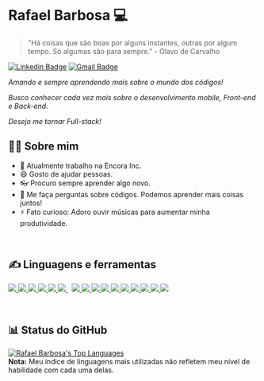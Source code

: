 # Rafael Barbosa :computer:
>"Há coisas que são boas por alguns instantes, outras por algum tempo. Só algumas são para sempre." - Olavo de Carvalho

[![Linkedin Badge](https://img.shields.io/badge/-LinkedIn-blue?style=flat-square&logo=Linkedin&logoColor=white&link=https://www.linkedin.com/in/rafael-barbosa-da-silvaa/)](https://www.linkedin.com/in/rafael-barbosa-da-silvaa/)
[![Gmail Badge](https://img.shields.io/badge/-Gmail-c14438?style=flat-square&logo=Gmail&logoColor=white&link=mailto:rafabdasilva12@gmail.com)](mailto:rafabdasilva12@gmail.com)

*Amando e sempre aprendendo mais sobre o mundo dos códigos!*

*Busco conhecer cada vez mais sobre o desenvolvimento mobile, Front-end e Back-end.*

*Desejo me tornar Full-stack!*


## 🙋‍♂️ Sobre mim

 - 🤖 Atualmente trabalho na Encora Inc.
 - 😄 Gosto de ajudar pessoas.
 - 👓 Procuro sempre aprender algo novo.
 - 💬 Me faça perguntas sobre códigos. Podemos aprender mais coisas juntos!
 - ⚡ Fato curioso: Adoro ouvir músicas para aumentar minha produtividade.

<br />

## ✍ Linguagens e ferramentas

<p align="left"> 
    <!-- python -->
    <a href="https://www.python.org" target="_blank" title="Python"> <img src="https://img.icons8.com/color/48/000000/python.png"/> </a> 
    <!-- java -->
    <a href="https://www.java.com" target="_blank" title="Java"> <img src="https://img.icons8.com/color/48/000000/java-coffee-cup-logo.png"/> </a>
    <!-- spring -->
    <a href="https://spring.io/" target="_blank" title="Spring"> <img src="https://img.icons8.com/color/48/000000/spring-logo.png"/> </a>
    <!-- js -->
    <a href="https://developer.mozilla.org/en-US/docs/Web/JavaScript" target="_blank" title="Javascript"> <img src="https://img.icons8.com/color/48/000000/javascript.png"/> </a> 
    <!-- C -->
    <a href="https://www.learn-c.org" target="_blank" title="C Language"> <img src="https://img.icons8.com/color/48/000000/c-programming.png"/> </a> 
    <!-- mysql -->
    <a style="padding-right:8px;" href="https://www.mysql.com/" target="_blank" title="MySQL"> <img src="https://img.icons8.com/fluent/50/000000/mysql-logo.png"/> </a>
    <!-- html -->
    <a href="https://www.w3.org/html/" target="_blank" title="HTML5"> <img src="https://img.icons8.com/color/48/000000/html-5.png"/> </a> 
    <!-- css -->
    <a href="https://www.w3schools.com/css/" target="_blank" title="CSS3"> <img src="https://img.icons8.com/color/48/000000/css3.png"/> </a> 
    <!-- sass -->
    <a href="https://sass-lang.com" target="_blank" title="Sass"> <img src="https://img.icons8.com/color/48/000000/sass.png"/> </a>  
    <!-- git -->
    <a href="https://git-scm.com/" target="_blank" title="Git"> <img src="https://img.icons8.com/color/48/000000/git.png"/> </a> 
    <!-- react native -->
    <a href="https://reactjs.org/" target="_blank" title="React"> <img src="https://img.icons8.com/color/48/000000/react-native.png"/> </a>
    <!-- Vue JS -->
    <a href="https://vuejs.org" target="_blank" title="Vue JS"> <img src="https://img.icons8.com/color/48/000000/vue-js.png"/> </a>
    <!-- Flutter -->
    <a href="https://flutter.dev" target="_blank" title="Flutter"> <img src="https://img.icons8.com/color/48/000000/flutter.png"/> </a>
    <!-- django-->
    <a href="https://www.djangoproject.com" target="_blank" title="Django"> <img src="https://img.icons8.com/windows/48/26e07f/django.png"/> </a>
    <!-- android -->
    <a href="https://developer.android.com/studio" target="_blank" title="Android"> <img src="https://img.icons8.com/color/48/000000/android-os.png"/> </a> 
    <!-- office -->
    <a href="https://www.microsoft.com/pt-br/microsoft-365" target="_blank" title="Office Package"> <img src="https://img.icons8.com/color/48/000000/microsoft-office-2019.png"/> </a> 
</p>

<br />

## 📊 Status do GitHub

<a href="https://github.com/RafaSilvaDev/github-readme-stats"><img alt="Rafael Barbosa's Top Languages" src="https://github-readme-stats.vercel.app/api/top-langs/?username=RafaSilvaDev&langs_count=8&count_private=true&layout=compact&theme=react&hide_border=true&bg_color=0D1117" /></a>
<br />
<b>Nota:</b> Meu índice de linguagens mais utilizadas não refletem meu nível de habilidade com cada uma delas.
